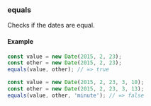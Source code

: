 ### equals

Checks if the dates are equal. 

#### Example

```js
const value = new Date(2015, 2, 23);
const other = new Date(2015, 2, 23);
equals(value, other); // => true
```

```js
const value = new Date(2015, 2, 23, 3, 10);
const other = new Date(2015, 2, 23, 3, 13);
equals(value, other, 'minute'); // => false
```

